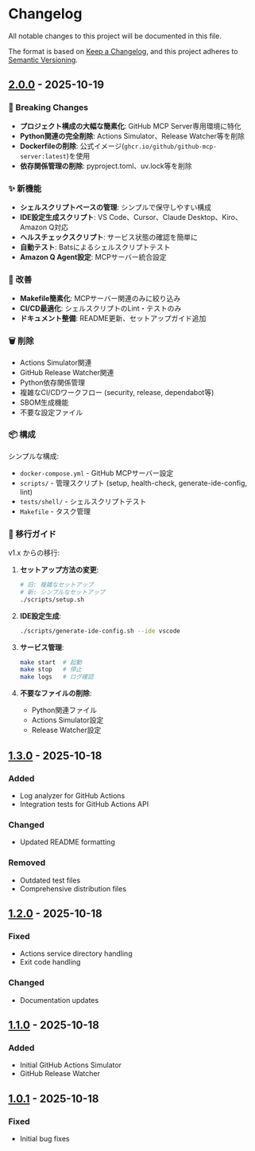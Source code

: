 # Changelog

All notable changes to this project will be documented in this file.

The format is based on [Keep a Changelog](https://keepachangelog.com/en/1.0.0/),
and this project adheres to [Semantic Versioning](https://semver.org/spec/v2.0.0.html).

## [2.0.0] - 2025-10-19

### 🚨 Breaking Changes

- **プロジェクト構成の大幅な簡素化**: GitHub MCP Server専用環境に特化
- **Python関連の完全削除**: Actions Simulator、Release Watcher等を削除
- **Dockerfileの削除**: 公式イメージ(`ghcr.io/github/github-mcp-server:latest`)を使用
- **依存関係管理の削除**: pyproject.toml、uv.lock等を削除

### ✨ 新機能

- **シェルスクリプトベースの管理**: シンプルで保守しやすい構成
- **IDE設定生成スクリプト**: VS Code、Cursor、Claude Desktop、Kiro、Amazon Q対応
- **ヘルスチェックスクリプト**: サービス状態の確認を簡単に
- **自動テスト**: Batsによるシェルスクリプトテスト
- **Amazon Q Agent設定**: MCPサーバー統合設定

### 🔧 改善

- **Makefile簡素化**: MCPサーバー関連のみに絞り込み
- **CI/CD最適化**: シェルスクリプトのLint・テストのみ
- **ドキュメント整備**: README更新、セットアップガイド追加

### 🗑️ 削除

- Actions Simulator関連
- GitHub Release Watcher関連
- Python依存関係管理
- 複雑なCI/CDワークフロー (security, release, dependabot等)
- SBOM生成機能
- 不要な設定ファイル

### 📦 構成

シンプルな構成:
- `docker-compose.yml` - GitHub MCPサーバー設定
- `scripts/` - 管理スクリプト (setup, health-check, generate-ide-config, lint)
- `tests/shell/` - シェルスクリプトテスト
- `Makefile` - タスク管理

### 🔄 移行ガイド

v1.x からの移行:

1. **セットアップ方法の変更**:
   ```bash
   # 旧: 複雑なセットアップ
   # 新: シンプルなセットアップ
   ./scripts/setup.sh
   ```

2. **IDE設定生成**:
   ```bash
   ./scripts/generate-ide-config.sh --ide vscode
   ```

3. **サービス管理**:
   ```bash
   make start  # 起動
   make stop   # 停止
   make logs   # ログ確認
   ```

4. **不要なファイルの削除**:
   - Python関連ファイル
   - Actions Simulator設定
   - Release Watcher設定

## [1.3.0] - 2025-10-18

### Added
- Log analyzer for GitHub Actions
- Integration tests for GitHub Actions API

### Changed
- Updated README formatting

### Removed
- Outdated test files
- Comprehensive distribution files

## [1.2.0] - 2025-10-18

### Fixed
- Actions service directory handling
- Exit code handling

### Changed
- Documentation updates

## [1.1.0] - 2025-10-18

### Added
- Initial GitHub Actions Simulator
- GitHub Release Watcher

## [1.0.1] - 2025-10-18

### Fixed
- Initial bug fixes

[2.0.0]: https://github.com/scottlz0310/Mcp-Docker/compare/v1.3.0...v2.0.0
[1.3.0]: https://github.com/scottlz0310/Mcp-Docker/compare/v1.2.0...v1.3.0
[1.2.0]: https://github.com/scottlz0310/Mcp-Docker/compare/v1.1.0...v1.2.0
[1.1.0]: https://github.com/scottlz0310/Mcp-Docker/compare/v1.0.1...v1.1.0
[1.0.1]: https://github.com/scottlz0310/Mcp-Docker/releases/tag/v1.0.1
